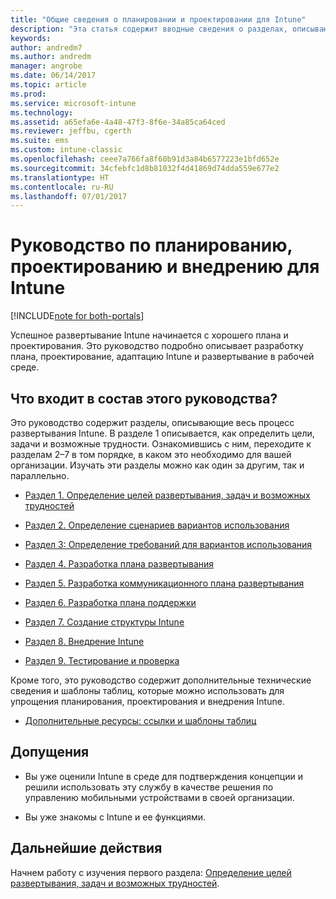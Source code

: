 ```yaml
---
title: "Общие сведения о планировании и проектировании для Intune"
description: "Эта статья содержит вводные сведения о разделах, описывающих планирование, проектирование и внедрение Intune. В них вы найдете описание средств, которые помогут вам установить цели, сценарии вариантов использования и требования, а также создавать планы развертывания и обмена данными, поддержки, тестирования и проверки."
keywords: 
author: andredm7
ms.author: andredm
manager: angrobe
ms.date: 06/14/2017
ms.topic: article
ms.prod: 
ms.service: microsoft-intune
ms.technology: 
ms.assetid: a65efa6e-4a48-47f3-8f6e-34a85ca64ced
ms.reviewer: jeffbu, cgerth
ms.suite: ems
ms.custom: intune-classic
ms.openlocfilehash: ceee7a766fa8f60b91d3a84b6577223e1bfd652e
ms.sourcegitcommit: 34cfebfc1d8b81032f4d41869d74dda559e677e2
ms.translationtype: HT
ms.contentlocale: ru-RU
ms.lasthandoff: 07/01/2017
---
```

# <a name="intune-deployment-planning-design-and-implementation-guide"></a>Руководство по планированию, проектированию и внедрению для Intune

[!INCLUDE[note for both-portals](./includes/note-for-both-portals.md)]

Успешное развертывание Intune начинается с хорошего плана и проектирования. Это руководство подробно описывает разработку плана, проектирование, адаптацию Intune и развертывание в рабочей среде.

## <a name="whats-included-in-this-guide"></a>Что входит в состав этого руководства?

Это руководство содержит разделы, описывающие весь процесс развертывания Intune. В разделе 1 описывается, как определить цели, задачи и возможные трудности. Ознакомившись с ним, переходите к разделам 2–7 в том порядке, в каком это необходимо для вашей организации. Изучать эти разделы можно как один за другим, так и параллельно.

-   [Раздел 1. Определение целей развертывания, задач и возможных трудностей](planning-guide-deployment-goals.md)

-   [Раздел 2. Определение сценариев вариантов использования](planning-guide-scenarios.md)

-   [Раздел 3: Определение требований для вариантов использования](planning-guide-requirements.md)

-   [Раздел 4. Разработка плана развертывания](planning-guide-rollout-plan.md)

-   [Раздел 5. Разработка коммуникационного плана развертывания](planning-guide-communication-plan.md)

-   [Раздел 6. Разработка плана поддержки](planning-guide-support-plan.md)

-   [Раздел 7. Создание структуры Intune](planning-guide-design.md)

-   [Раздел 8. Внедрение Intune](planning-guide-onboarding.md)

-   [Раздел 9. Тестирование и проверка](planning-guide-test-validation.md)

Кроме того, это руководство содержит дополнительные технические сведения и шаблоны таблиц, которые можно использовать для упрощения планирования, проектирования и внедрения Intune.

-   [Дополнительные ресурсы: ссылки и шаблоны таблиц](planning-guide-resources.md)

## <a name="assumptions"></a>Допущения

-   Вы уже оценили Intune в среде для подтверждения концепции и решили использовать эту службу в качестве решения по управлению мобильными устройствами в своей организации.

-   Вы уже знакомы с Intune и ее функциями.

## <a name="next-steps"></a>Дальнейшие действия

Начнем работу с изучения первого раздела: [Определение целей развертывания, задач и возможных трудностей](planning-guide-deployment-goals.md).
